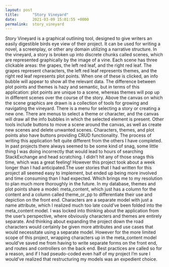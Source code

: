 ```yaml
---
layout: post
title:      "Story Vineyard"
date:       2021-03-09 15:01:55 +0000
permalink:  story_vineyard
---
```



  Story Vineyard is a graphical outlining tool, designed to give writers an easily digestible birds eye view of their project. It can be used for writing a novel, a screenplay, or other any domain utilizing a narrative structure. In the vineyard, a story is broken up into discrete chunks called scenes, which are represented graphically by the image of a vine. Each scene has three clickable areas: the grapes, the left red leaf, and the right red leaf. The grapes represent characters, the left red leaf represents themes, and the right red leaf represents plot points. When one of these is clicked, an info bubble will appear to show all the relevant data. The difference between plot points and themes is hazy and semantic, but in terms of this application: plot points are unique to a scene, whereas themes will pop up in different scenes over the course of the story.
	Above the canvas on which the scene graphics are drawn is a collection of tools for growing and navigating the vineyard. There is a menu for selecting a story or creating a new one. There are menus to select a theme or character, and the canvas will draw all the info bubbles in which the selected element is present. Other tools include buttons to move a scene around the canvas, as well as create new scenes and delete unwanted scenes. Characters, themes, and plot points also have buttons providing CRUD functionality.
	The process of writing this application felt quite different from the others I have completed. In past projects there always seemed to be some kind of snag, some little thing I was doing incorrectly that would lead to hours of searching StackExchange and head scratching. I didn’t hit any of those snags this time, which was a great feeling! However this project took about a week longer than I had anticipated.The user stories that I had written for this project all seemed easy to implement, but ended up being more involved and time consuming than I had expected. Which brings me to my resolution to plan much more thoroughly in the future.
	In my database, themes and plot points share a model: meta_content, which just has a column for the content and a column called theme_or_pp to differentiate their use and depiction on the front end. Characters are a separate model with just a name attribute, which I realized much too late could’ve been folded into the meta_content model. I was locked into thinking about the application from the user’s perspective, where obviously characters and themes are entirely separate. And thinking about expanding the project down the road characters would certainly be given more attributes and use cases that would necessitate using a separate model. However for the more limited scope of this project, wrapping characters up in the meta_content model would’ve saved me from having to write separate forms on the front end, and routes and controllers on the back end. Best practices are called so for a reason, and if I had pseudo-coded even half of my project I’m sure I would’ve realized that restructuring my models was an expedient choice.

